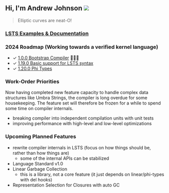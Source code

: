 ## Hi, I'm Andrew Johnson ![](https://komarev.com/ghpvc/?username=andrew-johnson-4)

> Elliptic curves are neat-O!

### [LSTS Examples & Documentation](https://andrew-johnson-4.github.io/lsts-language-reference/)

### 2024 Roadmap (Working towards a verified kernel language)

* ✓ [1.0.0 Bootstrap Compiler](https://github.com/andrew-johnson-4/lambda-mountain/releases/tag/1.0.0) 🥳🎉🎁
* ✓ [1.19.0 Basic support for LSTS syntax](https://github.com/andrew-johnson-4/lambda-mountain/releases/tag/1.19.1)
* ✓ [1.20.0 Phi Types](https://github.com/andrew-johnson-4/lambda-mountain/releases/tag/1.20.0)

### Work-Order Priorities

Now having completed new feature capacity to handle complex data structures like Umbra Strings,
the compiler is long overdue for some housekeeping.
The feature set will therefore be frozen for a while to spend some time on compiler internals.
* breaking compiler into independent compilation units with unit tests
* improving performance with high-level and low-level optimizations

### Upcoming Planned Features
* rewrite compiler internals in LSTS (focus on how things should be, rather than how things are)
  * some of the internal APIs can be stabilized
* Language Standard v1.0
* Linear Garbage Collection
   * this is a library, not a core feature (it just depends on linear/phi-types with del hooks)
* Representation Selection for Closures with auto GC

